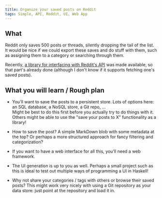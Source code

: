```yaml
---
title: Organize your saved posts on Reddit
tags: Simple, API, Reddit, UI, Web App
---
```


## What

Reddit only saves 500 posts or threads, silently dropping the tail of the list.
It would be nice if we could export these saves and do stuff with them, such as assigning them to a category or searching through them.

Recently, [a library for interfacing with Reddit's API](https://hackage.haskell.org/package/reddit) was made available, so that part's already done (although I don't know if it supports fetching one's saved posts).

## What you will learn / Rough plan

* You'll want to save the posts to a persistent store. 
Lots of options here: an SQL database, a NoSQL store, a Git repo, ...  
Might be best to do this first before you actually try to do things with it.
Others might be able to use the "save your posts to X" functionality as a library!

* How to save the post? A simple MarkDown blob with some metadata at the top?
Or perhaps a more structured approach for fancy filtering and categorization?

* If you want to have a web interface for all this, you'll need a web framework.

* The UI generation is up to you as well.
Perhaps a small project such as this is ideal to test out multiple ways of programming a UI in Haskell!

* Why not share your categories / tags with others or browse their saved posts?
This might work very nicely with using a Git repository as your data store: just point at the repository and load it in.